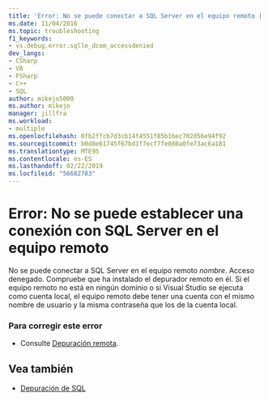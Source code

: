 ```yaml
---
title: 'Error: No se puede conectar a SQL Server en el equipo remoto | Microsoft Docs'
ms.date: 11/04/2016
ms.topic: troubleshooting
f1_keywords:
- vs.debug.error.sqlle_dcom_accessdenied
dev_langs:
- CSharp
- VB
- FSharp
- C++
- SQL
author: mikejo5000
ms.author: mikejo
manager: jillfra
ms.workload:
- multiple
ms.openlocfilehash: 0fb2ffcb7d3cb14f4551f85b1bec702d56e94f92
ms.sourcegitcommit: b0d8e61745f67bd1f7ecf7fe080a0fe73ac6a181
ms.translationtype: MTE95
ms.contentlocale: es-ES
ms.lasthandoff: 02/22/2019
ms.locfileid: "56682783"
---
```

# <a name="error-unable-to-connect-to-sql-server-on-remote-machine"></a>Error: No se puede establecer una conexión con SQL Server en el equipo remoto
No se puede conectar a SQL Server en el equipo remoto *nombre*. Acceso denegado. Compruebe que ha instalado el depurador remoto en él. Si el equipo remoto no está en ningún dominio o si Visual Studio se ejecuta como cuenta local, el equipo remoto debe tener una cuenta con el mismo nombre de usuario y la misma contraseña que los de la cuenta local.

### <a name="to-correct-this-error"></a>Para corregir este error

-   Consulte [Depuración remota](../debugger/remote-debugging.md).

## <a name="see-also"></a>Vea también
- [Depuración de SQL](/previous-versions/visualstudio/visual-studio-2010/zefbf0t6(v=vs.100))